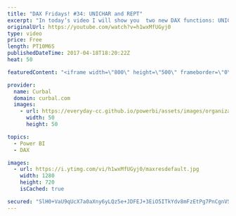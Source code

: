 ```yaml
---
title: "DAX Fridays! #34: UNICHAR and REPT"
excerpt: "In today’s video I will show you  two new DAX functions: UNICHAR and REPT  UNICHAR DAX function allows you to display unicode symbols in Power BI and Excel.   REPT allows you to repeat text using DAX.  With both functions you can create a star rating visualization among other cool things.  Chris Web"
originalUrl: https://youtube.com/watch?v=h1wxMfUGyj0
type: video
price: Free
length: PT10M6S
publishedDateTime: 2017-04-18T18:20:22Z
heat: 50

featuredContent: "<iframe width=\"800\" height=\"500\" frameborder=\"0\" src=\"https://www.youtube.com/embed/h1wxMfUGyj0\" allow=\"accelerometer; autoplay; encrypted-media; gyroscope; picture-in-picture\" allowfullscreen></iframe>"

provider:
  name: Curbal
  domain: curbal.com
  images:
    - url: https://everyday-cc.github.io/powerbi/assets/images/organizations/curbal.com-50x50.jpg
      width: 50
      height: 50

topics:
  - Power BI
  - DAX

images:
  - url: https://i.ytimg.com/vi/h1wxMfUGyj0/maxresdefault.jpg
    width: 1280
    height: 720
    isCached: true

secured: "SlH0+VaU9qUcX7a0aXny6yLQz5e+JDFEJ+3EiO5ITkYdv8mFzEtPg7PnCgnVSPUuLjh1dS9UTwoRZd4xIvK2VNikI/Ss3vSTg0qw+/3LFFMOt8+MNTRql3TmcHYf4QiBkazRo7p5b7v9XVAdlKzkGjWNkE3KAEmXWcWNLZIfcChqqCqpjnsy3RwZH1QhVuEjbBh6R0fBvJR0xsLBlujWXUSwr0lDFydtaxunAB4dORzcxH8Lb7v0mEug022RbPSzDq4GOTSYvWCXG4L8DTWSdiRMruX+kGH3oQoBe/Ac9mxT18Eq/BebLj1FWmxqV5H/bFaJV3PpGK56NjTO5gMSZ3QegWGeP6Cdrp3oqY76fsIlptXAxXigYq8BmLzLfNUvrkCc71T1BjOdMklfPzU7I1ERHWzwBtPV4qFE1818mKw=;i62FbuMNpc8ft5uHa3TiVQ=="
---
```


